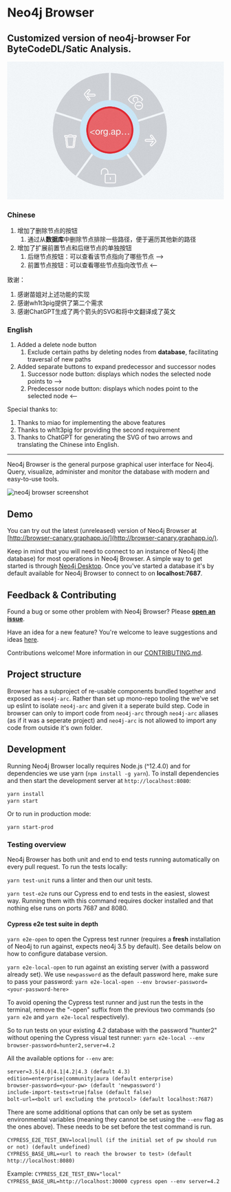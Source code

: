 # Neo4j Browser

## Customized version of neo4j-browser For ByteCodeDL/Satic Analysis.

![buttons](./.github/neo4j-bytecodedl-buttons.jpg)

### Chinese

1. 增加了删除节点的按钮
   1. 通过从**数据库**中删除节点排除一些路径，便于遍历其他新的路径
2. 增加了扩展前置节点和后继节点的单独按钮
   1. 后继节点按钮：可以查看该节点指向了哪些节点 -->
   2. 前置节点按钮：可以查看哪些节点指向改节点 <--

致谢：

1. 感谢苗姐对上述功能的实现
2. 感谢wh1t3pig提供了第二个需求
3. 感谢ChatGPT生成了两个箭头的SVG和将中文翻译成了英文

### English

1. Added a delete node button
   1. Exclude certain paths by deleting nodes from **database**, facilitating traversal of new paths
2. Added separate buttons to expand predecessor and successor nodes
   1. Successor node button: displays which nodes the selected node points to -->
   2. Predecessor node button: displays which nodes point to the selected node <--

Special thanks to:

1. Thanks to miao for implementing the above features
2. Thanks to wh1t3pig for providing the second requirement
3. Thanks to ChatGPT for generating the SVG of two arrows and translating the Chinese into English.
---

Neo4j Browser is the general purpose graphical user interface for Neo4j. Query, visualize, administer and monitor the database with modern and easy-to-use tools.

![neo4j browser screenshot](./.github/neo4j-browser-screenshot.png)

## Demo

You can try out the latest (unreleased) version of Neo4j Browser at [http://browser-canary.graphapp.io/](http://browser-canary.graphapp.io/).

Keep in mind that you will need to connect to an instance of Neo4j (the database) for most operations in Neo4j Browser. A simple way to get started is through [Neo4j Desktop](https://neo4j.com/download/). Once you've started a database it's by default available for Neo4j Browser to connect to on **localhost:7687**.

## Feedback & Contributing

Found a bug or some other problem with Neo4j Browser? Please [**open an issue**](https://github.com/neo4j/neo4j-browser/issues).

Have an idea for a new feature? You're welcome to leave suggestions and ideas [here](https://neo4j-browser.canny.io/feature-requests).

Contributions welcome! More information in our [CONTRIBUTING.md](CONTRIBUTING.md).

## Project structure

Browser has a subproject of re-usable components bundled together and exposed as `neo4j-arc`. Rather than set up mono-repo tooling the we've set up eslint to isolate `neo4j-arc` and given it a seperate build step. Code in browser can only to import code from `neo4j-arc` through `neo4j-arc` aliases (as if it was a seperate project) and `neo4j-arc` is not allowed to import any code from outside it's own folder.

## Development

Running Neo4j Browser locally requires Node.js (^12.4.0) and for dependencies we use yarn (`npm install -g yarn`).
To install dependencies and then start the development server at `http://localhost:8080`:

```shell
yarn install
yarn start
```

Or to run in production mode:

```shell
yarn start-prod
```

### Testing overview

Neo4j Browser has both unit and end to end tests running automatically on every pull request. To run the tests locally:

`yarn test-unit` runs a linter and then our unit tests.

`yarn test-e2e` runs our Cypress end to end tests in the easiest, slowest way. Running them with this command requires docker installed and that nothing else runs on ports 7687 and 8080.

#### Cypress e2e test suite in depth

`yarn e2e-open` to open the Cypress test runner (requires a **fresh** installation of Neo4j to run against, expects neo4j 3.5 by default). See details below on how to configure database version.

`yarn e2e-local-open` to run against an existing server (with a password already set). We use `newpassword` as the default password here, make sure to pass your password:
`yarn e2e-local-open --env browser-password=<your-password-here>`

To avoid opening the Cypress test runner and just run the tests in the terminal, remove the "-open" suffix from the previous two commands (so `yarn e2e` and `yarn e2e-local` respectively).

So to run tests on your existing 4.2 database with the password "hunter2" without opening the Cypress visual test runner:
`yarn e2e-local --env browser-password=hunter2,server=4.2`

All the available options for `--env` are:

```
server=3.5|4.0|4.1|4.2|4.3 (default 4.3)
edition=enterprise|community|aura (default enterprise)
browser-password=<your-pw> (default 'newpassword')
include-import-tests=true|false (default false)
bolt-url=<bolt url excluding the protocol> (default localhost:7687)
```

There are some additional options that can only be set as system environmental variables (meaning they cannot be set using the `--env` flag as the ones above).
These needs to be set before the test command is run.

```
CYPRESS_E2E_TEST_ENV=local|null (if the initial set of pw should run or not) (default undefined)
CYPRESS_BASE_URL=<url to reach the browser to test> (default http://localhost:8080)
```

Example: `CYPRESS_E2E_TEST_ENV="local" CYPRESS_BASE_URL=http://localhost:30000 cypress open --env server=4.2`

